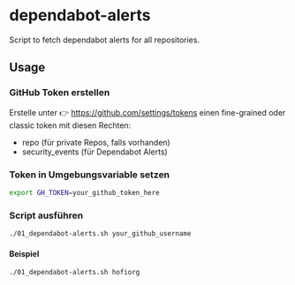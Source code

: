 # dependabot-alerts

Script to fetch dependabot alerts for all repositories.

## Usage

### GitHub Token erstellen
  
Erstelle unter 👉 <https://github.com/settings/tokens> einen fine-grained oder classic token mit diesen Rechten:

- repo (für private Repos, falls vorhanden)
- security_events (für Dependabot Alerts)

### Token in Umgebungsvariable setzen

```sh
export GH_TOKEN=your_github_token_here
```

### Script ausführen

```sh
./01_dependabot-alerts.sh your_github_username
```

#### Beispiel

```sh
./01_dependabot-alerts.sh hofiorg
```
